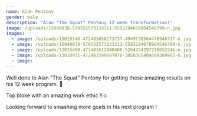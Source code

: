 ```yaml
---
name: Alan Pentony
gender: male
description: 'Alan "The Squat" Pentony 12 week transformation!'
image: /uploads/15940838-570552573133311-5582294678904546799-n.jpg
images:
  - image: /uploads/13015146-472481656273737-4949738564476946717-n.jpg
  - image: /uploads/15940838-570552573133311-5582294678904546799-n.jpg
  - image: /uploads/13015409-472481612940408-5264254297219652246-n.jpg
  - image: /uploads/13010911-472481599607076-3850365404689389982-n.jpg
  - image:
---
```



Well done to Alan "The Squat" Pentony for getting these amazing results on his 12 week program. 👏

Top bloke with an amazing work ethic !!☺

Looking forward to smashing more goals in his next program !
